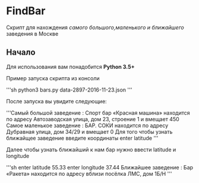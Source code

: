 # FindBar

Скрипт для нахождения  _самого большого,маленького и ближайшего_ заведения в Москве

## Начало
Для использования вам понадобится **Python 3.5+**

Пример запуска скрипта из консоли

'''sh
python3 bars.py data-2897-2016-11-23.json '''

После запуска вы увидите следующие:

'''Самый большой заведение : Спорт бар «Красная машина» находится по адресу Автозаводская улица, дом 23, строение 1 и вмещает 450
Самое маленькое заведение : БАР. СОКИ находится по адресу Дубравная улица, дом 34/29 и вмещает 0
Для того чтобы узнать ближайщее заведение введите координаты
enter latitude
'''

Далее чтобы узнать ближайший к нам бар нужно ввести latitude и longitude

'''sh
enter latitude
55.33
enter longitude
37.44
Ближайшее заведение : Бар «Ракета» находится по адресу вблизи посёлка ЛМС, дом 1Б/Н
'''
